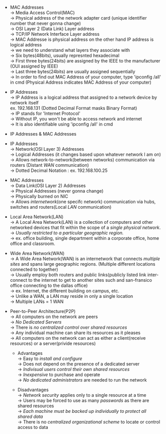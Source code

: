* MAC Addresses </br>
-> Media Access Control(MAC)</br>
-> Physical address of the network adapter card (unique identifier number that never gonna change)</br>
-> OSI Layer 2 (Data Link) Layer address</br>
-> TCP/IP Network Interface Layer address</br>
-> MAC Addresse is physical address on the other hand IP address is logical address</br>
-> we need to understand what layers they associate with</br>
-> Six bytes(48bits), usually represnted hexadecimal</br>
-> First three bytes(24bits) are assigned by the IEEE to the manufacturer (OUI assigned by IEEE)</br>
-> Last three bytes(24bits) are usually assigned sequentially</br>
-> In order to find out MAC Address of your computer, type 'ipconfig /all' in cmd (Physical Address indicates MAC Address of your computer)</br>

* IP Addresses</br>
-> IP Address is a logical address that assigned to a network device by network itself</br>
ex. 192.168.131 (Dotted Decimal Format masks Binary Format)</br>
-> IP stands for 'Internet Protocol' </br>
-> Without IP, you won't be able to access network and internet</br>
-> It is also identifiable using 'ipconfig /all' in cmd</br>

* IP Addresses & MAC Addresses</br>

- IP Addresses</br>
-> Network(OSI Layer 3) Addresses</br>
-> Logical Addresses (it changes based upon whatever network I am on)</br>
-> Allows network-to-network(between networks) communication via routers (Distant *WAN* communication)</br>
-> Dotted Decimal Notation : ex. 192.168.100.25</br>

- MAC Addresses</br>
-> Data Link(OSI Layer 2) Addresses</br>
-> Physical Addresses (never gonna change)</br>
-> Physically burned on NIC</br>
-> Allows *internetwork*(one specifc network) communication via hubs, switches and routers(Local *LAN* communication)</br>

* Local Area Network(LAN)</br>
-> A Local Area Network(LAN) is a collection of computers and other networked devices that fit within the scope of a *single physical network*.</br>
-> *Usually restricted to a particular geographic region.*</br>
-> ex. office building, single department within a corporate office, home office and classroom.</br>

* Wide Area Network(WAN)</br>
-> A Wide Area Network(WAN) is an internetwork that connects *multiple sites* and spans large geographic regions. (Multiple different locations connected to together)</br>
-> Usually employ both routers and public links(publicly listed link inter-connect to the internet to get to another sites such and san-fransico office connecting to the dallas office)</br>
-> ex. Internet, the different building on campus, etc.</br>
-> Unlike a WAN, a LAN may reside in only a single location</br>
-> Multiple LANs = 1 WAN</br>

* Peer-to-Peer Architecture(P2P)</br>
-> All computers on the network are peers</br>
-> *No Dedicated Servers*</br>
-> There is *no centralized control over shared resources*</br>
-> Any individual machine can share its resources as it pleases</br>
-> All computers on the network can act as either a client(receive resources) or a server(privide resources)</br>

  * Advantages</br>
  -> Easy to *install and configure*</br>
  -> Does not depend on the presence of a dedicated server</br>
  -> *Indivisual users control their own shared resources*</br>
  -> *Inexpensive* to purchase and operate</br>
  -> *No dedicated administrators* are needed to run the network</br>

  * Disadvantages</br>
  -> *Network security* applies only to a single resource at a time </br>
  -> Users may be forced to use as many *passwords* as there are shared resources</br>
  -> *Each machine must be backed up individually to protect all shared data*</br>
  -> There is no *centralized organizational scheme* to locate or control access to data</br>



